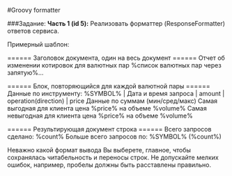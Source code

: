 #Groovy formatter

###Задание:
**Часть 1 (id 5):** Реализовать форматтер (ResponseFormatter) ответов сервиса. 

Примерный шаблон:

====== Заголовок документа, один на весь документ ======
Отчет об изменении котировок для валютных пар %список валютных пар через запятую%...

====== Блок, повторяющийся для каждой валютной пары ======
Данные по инструменту: %SYMBOL%
| Дата и время запроса | amount | operation(direction) | price
Данные по суммам (мин/сред/макс)
Самая выгодная для клиента цена %price% на объеме %volume%
Самая невыгодная для клиента цена %price% на объеме %volume%

====== Результирующая документ строка ======
Всего запросов сделано: %count%
Больше всего запросов по: %SYMBOL% (%count%)

Неважно какой формат вывода Вы выберете, главное, чтобы сохранялась читабельность и переносы строк.
Не допускайте мелких ошибок, например, пробелы должны быть расставлены правильно.
